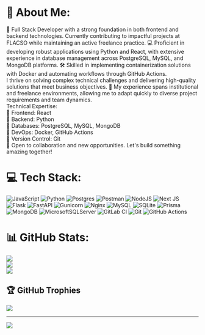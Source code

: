 # 💫 About Me:
🚀 Full Stack Developer with a strong foundation in both frontend and backend technologies. Currently contributing to impactful projects at FLACSO while maintaining an active freelance practice. 💻 Proficient in developing robust applications using Python and React, with extensive experience in database management across PostgreSQL, MySQL, and MongoDB platforms. 🛠️ Skilled in implementing containerization solutions with Docker and automating workflows through GitHub Actions.<br>I thrive on solving complex technical challenges and delivering high-quality solutions that meet business objectives. 🎯 My experience spans institutional and freelance environments, allowing me to adapt quickly to diverse project requirements and team dynamics.<br>Technical Expertise:<br>🔹 Frontend: React<br>🔹 Backend: Python<br>🔹 Databases: PostgreSQL, MySQL, MongoDB<br>🔹 DevOps: Docker, GitHub Actions<br>🔹 Version Control: Git<br>🤝 Open to collaboration and new opportunities. Let's build something amazing together!


# 💻 Tech Stack:
![JavaScript](https://img.shields.io/badge/javascript-%23323330.svg?style=for-the-badge&logo=javascript&logoColor=%23F7DF1E) ![Python](https://img.shields.io/badge/python-3670A0?style=for-the-badge&logo=python&logoColor=ffdd54) ![Postgres](https://img.shields.io/badge/postgres-%23316192.svg?style=for-the-badge&logo=postgresql&logoColor=white) ![Postman](https://img.shields.io/badge/Postman-FF6C37?style=for-the-badge&logo=postman&logoColor=white) ![NodeJS](https://img.shields.io/badge/node.js-6DA55F?style=for-the-badge&logo=node.js&logoColor=white) ![Next JS](https://img.shields.io/badge/Next-black?style=for-the-badge&logo=next.js&logoColor=white) ![Flask](https://img.shields.io/badge/flask-%23000.svg?style=for-the-badge&logo=flask&logoColor=white) ![FastAPI](https://img.shields.io/badge/FastAPI-005571?style=for-the-badge&logo=fastapi) ![Gunicorn](https://img.shields.io/badge/gunicorn-%298729.svg?style=for-the-badge&logo=gunicorn&logoColor=white) ![Nginx](https://img.shields.io/badge/nginx-%23009639.svg?style=for-the-badge&logo=nginx&logoColor=white) ![MySQL](https://img.shields.io/badge/mysql-4479A1.svg?style=for-the-badge&logo=mysql&logoColor=white) ![SQLite](https://img.shields.io/badge/sqlite-%2307405e.svg?style=for-the-badge&logo=sqlite&logoColor=white) ![Prisma](https://img.shields.io/badge/Prisma-3982CE?style=for-the-badge&logo=Prisma&logoColor=white) ![MongoDB](https://img.shields.io/badge/MongoDB-%234ea94b.svg?style=for-the-badge&logo=mongodb&logoColor=white) ![MicrosoftSQLServer](https://img.shields.io/badge/Microsoft%20SQL%20Server-CC2927?style=for-the-badge&logo=microsoft%20sql%20server&logoColor=white) ![GitLab CI](https://img.shields.io/badge/gitlab%20CI-%23181717.svg?style=for-the-badge&logo=gitlab&logoColor=white) ![Git](https://img.shields.io/badge/git-%23F05033.svg?style=for-the-badge&logo=git&logoColor=white) ![GitHub Actions](https://img.shields.io/badge/github%20actions-%232671E5.svg?style=for-the-badge&logo=githubactions&logoColor=white)
# 📊 GitHub Stats:
![](https://github-readme-stats.vercel.app/api?username=mlonzayes&theme=transparent&hide_border=false&include_all_commits=true&count_private=true)<br/>
![](https://github-readme-streak-stats.herokuapp.com/?user=mlonzayes&theme=transparent&hide_border=false)<br/>
![](https://github-readme-stats.vercel.app/api/top-langs/?username=mlonzayes&theme=transparent&hide_border=false&include_all_commits=true&count_private=true&layout=compact)

## 🏆 GitHub Trophies
![](https://github-profile-trophy.vercel.app/?username=mlonzayes&theme=radical&no-frame=false&no-bg=false&margin-w=4)

---
[![](https://visitcount.itsvg.in/api?id=mlonzayes&icon=0&color=0)](https://visitcount.itsvg.in)

<!-- Proudly created with GPRM ( https://gprm.itsvg.in ) -->
